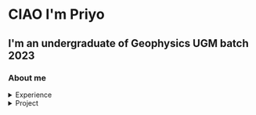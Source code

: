 # CIAO I'm Priyo
## I'm an undergraduate of Geophysics UGM batch 2023

### About me
<details>
<summary>Experience</summary>

| Organization        | Division |
|-------------:       |----------|
| Dekan Cup FMIPA UGM | Sponsorship |
| HMGF UGM            | PSDM |
| AAPG UGM SC         | Intelectual Enhancement |
 
</details>

<details>
<summary>Project</summary>

|Projects| Summary |
|-------:|---------|
| Course and Workshop HMGF UGM | Chairperson of HMGF Workshop about petrel training as a career preparation for geophysics students |
| Geovisit HMGF UGM | Coordinator of Equipment and Logisitic for visit to Universitas Indonesia and BP Indonesia |
| Dekan Cup FMIPA UGM | Coordinator of Sponsorship Division |
</details>

